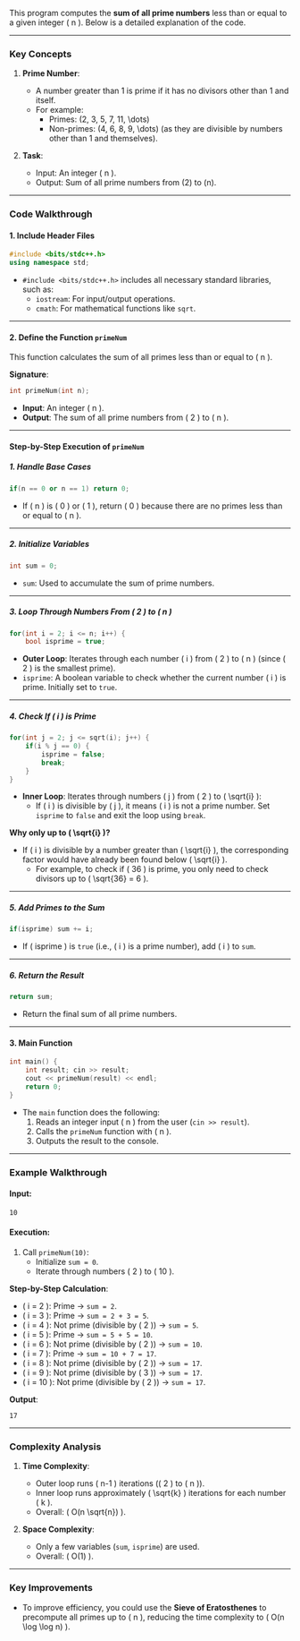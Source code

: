 This program computes the **sum of all prime numbers** less than or equal to a given integer \( n \). Below is a detailed explanation of the code.

---

### **Key Concepts**
1. **Prime Number**:
   - A number greater than 1 is prime if it has no divisors other than 1 and itself.
   - For example:
     - Primes: \(2, 3, 5, 7, 11, \dots\)
     - Non-primes: \(4, 6, 8, 9, \dots\) (as they are divisible by numbers other than 1 and themselves).

2. **Task**:
   - Input: An integer \( n \).
   - Output: Sum of all prime numbers from \(2\) to \(n\).

---

### **Code Walkthrough**

#### 1. **Include Header Files**
```cpp
#include <bits/stdc++.h>
using namespace std;
```
- `#include <bits/stdc++.h>` includes all necessary standard libraries, such as:
  - `iostream`: For input/output operations.
  - `cmath`: For mathematical functions like `sqrt`.

---

#### 2. **Define the Function `primeNum`**
This function calculates the sum of all primes less than or equal to \( n \).

**Signature**:
```cpp
int primeNum(int n);
```
- **Input**: An integer \( n \).
- **Output**: The sum of all prime numbers from \( 2 \) to \( n \).

---

#### **Step-by-Step Execution of `primeNum`**

##### **1. Handle Base Cases**
```cpp
if(n == 0 or n == 1) return 0;
```
- If \( n \) is \( 0 \) or \( 1 \), return \( 0 \) because there are no primes less than or equal to \( n \).

---

##### **2. Initialize Variables**
```cpp
int sum = 0;
```
- `sum`: Used to accumulate the sum of prime numbers.

---

##### **3. Loop Through Numbers From \( 2 \) to \( n \)**
```cpp
for(int i = 2; i <= n; i++) {
    bool isprime = true;
```
- **Outer Loop**: Iterates through each number \( i \) from \( 2 \) to \( n \) (since \( 2 \) is the smallest prime).
- `isprime`: A boolean variable to check whether the current number \( i \) is prime. Initially set to `true`.

---

##### **4. Check If \( i \) is Prime**
```cpp
for(int j = 2; j <= sqrt(i); j++) {
    if(i % j == 0) {
        isprime = false;
        break;
    }
}
```
- **Inner Loop**: Iterates through numbers \( j \) from \( 2 \) to \( \sqrt{i} \):
  - If \( i \) is divisible by \( j \), it means \( i \) is not a prime number. Set `isprime` to `false` and exit the loop using `break`.

**Why only up to \( \sqrt{i} \)?**
- If \( i \) is divisible by a number greater than \( \sqrt{i} \), the corresponding factor would have already been found below \( \sqrt{i} \).
  - For example, to check if \( 36 \) is prime, you only need to check divisors up to \( \sqrt{36} = 6 \).

---

##### **5. Add Primes to the Sum**
```cpp
if(isprime) sum += i;
```
- If \( isprime \) is `true` (i.e., \( i \) is a prime number), add \( i \) to `sum`.

---

##### **6. Return the Result**
```cpp
return sum;
```
- Return the final sum of all prime numbers.

---

#### 3. **Main Function**
```cpp
int main() {
    int result; cin >> result;
    cout << primeNum(result) << endl;
    return 0;
}
```
- The `main` function does the following:
  1. Reads an integer input \( n \) from the user (`cin >> result`).
  2. Calls the `primeNum` function with \( n \).
  3. Outputs the result to the console.

---

### **Example Walkthrough**

#### Input:
```
10
```

#### Execution:
1. Call `primeNum(10)`:
   - Initialize `sum = 0`.
   - Iterate through numbers \( 2 \) to \( 10 \).

**Step-by-Step Calculation**:
- \( i = 2 \): Prime → `sum = 2`.
- \( i = 3 \): Prime → `sum = 2 + 3 = 5`.
- \( i = 4 \): Not prime (divisible by \( 2 \)) → `sum = 5`.
- \( i = 5 \): Prime → `sum = 5 + 5 = 10`.
- \( i = 6 \): Not prime (divisible by \( 2 \)) → `sum = 10`.
- \( i = 7 \): Prime → `sum = 10 + 7 = 17`.
- \( i = 8 \): Not prime (divisible by \( 2 \)) → `sum = 17`.
- \( i = 9 \): Not prime (divisible by \( 3 \)) → `sum = 17`.
- \( i = 10 \): Not prime (divisible by \( 2 \)) → `sum = 17`.

**Output**:
```
17
```

---

### **Complexity Analysis**
1. **Time Complexity**:
   - Outer loop runs \( n-1 \) iterations (\( 2 \) to \( n \)).
   - Inner loop runs approximately \( \sqrt{k} \) iterations for each number \( k \).
   - Overall: \( O(n \sqrt{n}) \).

2. **Space Complexity**:
   - Only a few variables (`sum`, `isprime`) are used.
   - Overall: \( O(1) \).

---

### **Key Improvements**
- To improve efficiency, you could use the **Sieve of Eratosthenes** to precompute all primes up to \( n \), reducing the time complexity to \( O(n \log \log n) \).
